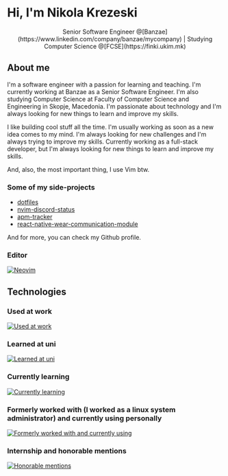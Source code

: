 # Hi, I'm Nikola Krezeski
<p style="text-align: center;">Senior Software Engineer @[Banzae](https://www.linkedin.com/company/banzae/mycompany) | Studying Computer Science @[FCSE](https://finki.ukim.mk)</p>

## About me
I'm a software engineer with a passion for learning and teaching. I'm currently working at Banzae as a Senior Software Engineer. I'm also studying Computer Science at Faculty of Computer Science and Engineering in Skopje, Macedonia. I'm passionate about technology and I'm always looking for new things to learn and improve my skills.

I like building cool stuff all the time. I'm usually working as soon as a new idea comes to my mind. I'm always looking for new challenges and I'm always trying to improve my skills.
Currently working as a full-stack developer, but I'm always looking for new things to learn and improve my skills.

And, also, the most important thing, I use Vim btw.

### Some of my side-projects
- [dotfiles](https://github.com/circles-00/dotfiles)
- [nvim-discord-status](https://github.com/circles-00/nvim-discord-status)
- [apm-tracker](https://github.com/circles-00/apm-tracker)
- [react-native-wear-communication-module](https://github.com/circles-00/react-native-wear-communication-module)

And for more, you can check my Github profile.

### Editor
[![Neovim](https://skillicons.dev/icons?i=neovim)](https://skillicons.dev)

## Technologies
### Used at work
[![Used at work](https://skillicons.dev/icons?i=js,ts,nodejs,nestjs,postgres,prisma,react,nextjs,tailwind,html,css,docker,gitlab,github,bitbucket,git,aws,figma&theme=dark&perline=6)](https://skillicons.dev)

### Learned at uni
[![Learned at uni](https://skillicons.dev/icons?i=c,cpp,cs,dotnet,java,clojure)](https://skillicons.dev)

### Currently learning
[![Currently learning](https://skillicons.dev/icons?i=go,lua)](https://skillicons.dev)

### Formerly worked with (I worked as a linux system administrator) and currently using personally
[![Formerly worked with and currently using](https://skillicons.dev/icons?i=linux,ubuntu,debian,bash&theme=dark&perline=5)](https://skillicons.dev)

### Internship and honorable mentions
[![Honorable mentions](https://skillicons.dev/icons?i=dart,flutter,jenkins,kubernetes&theme=dark&perline=5)](https://skillicons.dev)
